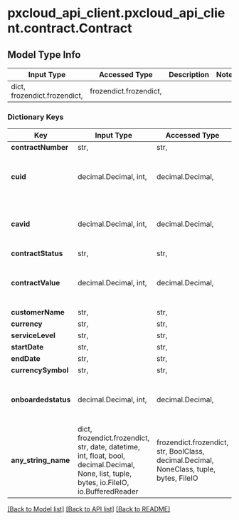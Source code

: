 # pxcloud_api_client.pxcloud_api_client.contract.Contract

## Model Type Info
Input Type | Accessed Type | Description | Notes
------------ | ------------- | ------------- | -------------
dict, frozendict.frozendict,  | frozendict.frozendict,  |  | 

### Dictionary Keys
Key | Input Type | Accessed Type | Description | Notes
------------ | ------------- | ------------- | ------------- | -------------
**contractNumber** | str,  | str,  |  | [optional] 
**cuid** | decimal.Decimal, int,  | decimal.Decimal,  |  | [optional] value must be a 64 bit integer
**cavid** | decimal.Decimal, int,  | decimal.Decimal,  |  | [optional] value must be a 64 bit integer
**contractStatus** | str,  | str,  |  | [optional] 
**contractValue** | decimal.Decimal, int,  | decimal.Decimal,  |  | [optional] value must be a 64 bit integer
**customerName** | str,  | str,  |  | [optional] 
**currency** | str,  | str,  |  | [optional] 
**serviceLevel** | str,  | str,  |  | [optional] 
**startDate** | str,  | str,  |  | [optional] 
**endDate** | str,  | str,  |  | [optional] 
**currencySymbol** | str,  | str,  |  | [optional] 
**onboardedstatus** | decimal.Decimal, int,  | decimal.Decimal,  |  | [optional] value must be a 64 bit integer
**any_string_name** | dict, frozendict.frozendict, str, date, datetime, int, float, bool, decimal.Decimal, None, list, tuple, bytes, io.FileIO, io.BufferedReader | frozendict.frozendict, str, BoolClass, decimal.Decimal, NoneClass, tuple, bytes, FileIO | any string name can be used but the value must be the correct type | [optional]

[[Back to Model list]](../../README.md#documentation-for-models) [[Back to API list]](../../README.md#documentation-for-api-endpoints) [[Back to README]](../../README.md)

